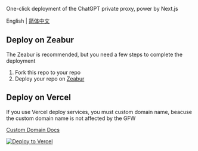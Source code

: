 One-click deployment of the ChatGPT private proxy, power by Next.js

English | [简体中文](./README-CN.md)

## Deploy on Zeabur

The Zeabur is recommended, but you need a few steps to complete the deployment

1. Fork this repo to your repo
2. Deploy your repo on [Zeabur](https://docs.zeabur.com/zh-CN/get-started)

## Deploy on Vercel

If you use Vercel deploy services, you must custom domain name, beacuse the custom domain name is not affected by the GFW

[Custom Domain Docs](https://vercel.com/docs/concepts/get-started/assign-domain)

<a href="https://vercel.com/import/project?template=https://github.com/imyuanx/chatgpt-proxy" target="_blank" rel="noopener noreferrer"><img src="https://vercel.com/button" alt="Deploy to Vercel"></a>
